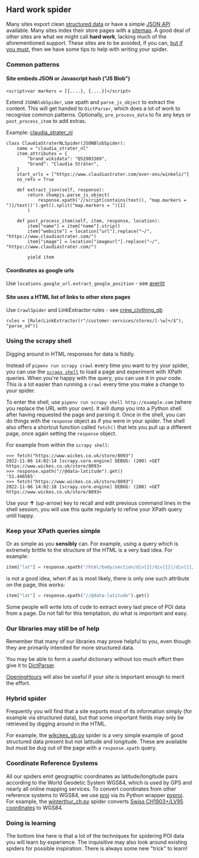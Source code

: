 ## Hard work spider

Many sites export clean [structured data](./STRUCTURED_DATA.md) or have a simple [JSON API](./API_SPIDER.md) available. Many sites index their store pages with a [sitemap](./SITEMAP.md). A good deal of other sites are what we might call **hard work**, lacking much of the aforementioned support. These sites are to be avoided, if you can, [but if you must](./WHY_SPIDER.md), then we have some tips to help with writing your spider.

### Common patterns

#### Site embeds JSON or Javascript hash ("JS Blob")

```
<script>var markers = [{....}, {....}]</script>
```

Extend `JSONBlobSpider`, use xpath and `parse_js_object` to extract the content.
This will get handed to `DictParser`, which does a lot of work to recognise common patterns.
Optionally, `pre_process_data` to fix any keys or `post_process_item` to add extras.

Example: [claudia_strater_nl](../locations/spiders/claudia_strater_nl.py)
```
class ClaudiaStraterNLSpider(JSONBlobSpider):
    name = "claudia_strater_nl"
    item_attributes = {
        "brand_wikidata": "Q52903369",
        "brand": "Claudia Sträter",
    }
    start_urls = ["https://www.claudiastrater.com/over-ons/winkels/"]
    no_refs = True

    def extract_json(self, response):
        return chompjs.parse_js_object(
            response.xpath('//script[contains(text(), "map.markers = ")]/text()').get().split("map.markers = ")[1]
        )

    def post_process_item(self, item, response, location):
        item["name"] = item["name"].strip()
        item["website"] = location["url"].replace("~/", "https://www.claudiastrater.com/")
        item["image"] = location["imageurl"].replace("~/", "https://www.claudiastrater.com/")

        yield item
```

#### Coordinates as google urls

Use `locations.google_url.extract_google_position` - see [averitt](../locations/spiders/averitt.py)

#### Site uses a HTML list of links to other store pages

Use `CrawlSpider` and LinkExtractor rules - see [crew_clothing_gb](../locations/spiders/crew_clothing_gb.py)

```
rules = [Rule(LinkExtractor(r"/customer-services/stores/[-\w]+/$"), "parse_sd")]
```

### Using the scrapy shell

Digging around in HTML responses for data is fiddly.

Instead of `pipenv run scrapy crawl` every time you want to try your spider, you can use the [`scrapy shell`](https://doc.scrapy.org/en/latest/topics/shell.html) to load a page and experiment with XPath queries. When you're happy with the query, you can use it in your code. This is a lot easier than running a `crawl` every time you make a change to your spider.

To enter the shell, use `pipenv run scrapy shell http://example.com` (where you replace the URL with your own). It will dump you into a Python shell after having requested the page and parsing it. Once in the shell, you can do things with the `response` object as if you were in your spider. The shell also offers a shortcut function called `fetch()` that lets you pull up a different page, once again setting the `response` object.

For example from within the `scrapy shell`:

```
>>> fetch("https://www.wickes.co.uk/store/8093")
2022-11-06 14:02:14 [scrapy.core.engine] DEBUG: (200) <GET https://www.wickes.co.uk/store/8093>
>>> response.xpath("//@data-latitude").get()
'51.446565'
>>> fetch("https://www.wickes.co.uk/store/8093")
2022-11-06 14:02:18 [scrapy.core.engine] DEBUG: (200) <GET https://www.wickes.co.uk/store/8093>
```

Use your **&#8593;** (up-arrow) key to recall and edit previous command lines in the shell session, you will use this quite regularly to refine your XPath query until happy.

### Keep your XPath queries simple

Or as simple as you **sensibly** can. For example, using a query which is extremely brittle to the structure of the HTML is a very bad idea. For example:

```python
item["lat"] = response.xpath("/html/body/section/div[2]/div[{}]/div[1]//@data-latitude").get()
```

is not a good idea, when if as is most likely, there is only one such attribute on the page, this works:

```python
item["lat"] = response.xpath("//@data-latitude").get()
```

Some people will write lots of code to extract every last piece of POI data from a page. Do not fall for this temptation, do what is important and easy.

### Our libraries may still be of help

Remember that many of our libraries may prove helpful to you, even though they are primarily intended for more structured data.

You may be able to form a useful dictionary without too much effort then give it to [DictParser](../locations/dict_parser.py).

[OpeningHours](../locations/hours.py) will also be useful if your site is important enough to merit the effort.

### Hybrid spider

Frequently you will find that a site exports most of its information simply (for example via structured data), but that some important fields may only be retrieved by digging around in the HTML.

For example, the [wikckes_gb.py](../locations/spiders/wickes_gb.py) spider is a very simple example of good structured data present but not latitude and longitude. These are available but must be dug out of the page with a `response.xpath` query.

### Coordinate Reference Systems

All our spiders emit geographic coordinates as latitude/longitude pairs according to the World Geodetic System WGS84, which is used by GPS and nearly all online mapping services. To convert coordinates from other reference systems to WGS84, we use [proj](https://proj.org/) via its Python wrapper [pyproj](https://pyproj4.github.io/pyproj/stable/examples.html).  For example, the [winterthur_ch.py](../locations/spiders/winterthur_ch.py) spider converts [Swiss CH1903+/LV95 coordinates](https://epsg.io/2056) to WGS84.

### Doing is learning

The bottom line here is that a lot of the techniques for spidering POI data you will learn by experience. The inquisitive may also look around existing spiders for possible inspiration. There is always some new "trick" to learn!
